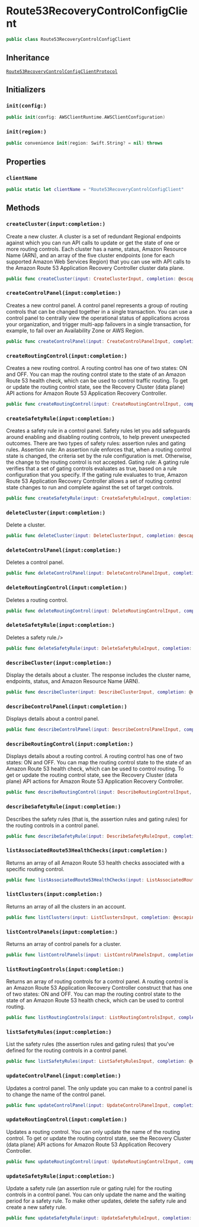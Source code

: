 # Route53RecoveryControlConfigClient

``` swift
public class Route53RecoveryControlConfigClient 
```

## Inheritance

[`Route53RecoveryControlConfigClientProtocol`](/aws-sdk-swift/reference/0.x/AWSRoute53RecoveryControlConfig/Route53RecoveryControlConfigClientProtocol)

## Initializers

### `init(config:)`

``` swift
public init(config: AWSClientRuntime.AWSClientConfiguration) 
```

### `init(region:)`

``` swift
public convenience init(region: Swift.String? = nil) throws 
```

## Properties

### `clientName`

``` swift
public static let clientName = "Route53RecoveryControlConfigClient"
```

## Methods

### `createCluster(input:completion:)`

Create a new cluster. A cluster is a set of redundant Regional endpoints against which you can run API calls to update or get the state of one or more routing controls. Each cluster has a name, status, Amazon Resource Name (ARN), and an array of the five cluster endpoints (one for each supported Amazon Web Services Region) that you can use with API calls to the Amazon Route 53 Application Recovery Controller cluster data plane.

``` swift
public func createCluster(input: CreateClusterInput, completion: @escaping (ClientRuntime.SdkResult<CreateClusterOutputResponse, CreateClusterOutputError>) -> Void)
```

### `createControlPanel(input:completion:)`

Creates a new control panel. A control panel represents a group of routing controls that can be changed together in a single transaction. You can use a control panel to centrally view the operational status of applications across your organization, and trigger multi-app failovers in a single transaction, for example, to fail over an Availability Zone or AWS Region.

``` swift
public func createControlPanel(input: CreateControlPanelInput, completion: @escaping (ClientRuntime.SdkResult<CreateControlPanelOutputResponse, CreateControlPanelOutputError>) -> Void)
```

### `createRoutingControl(input:completion:)`

Creates a new routing control. A routing control has one of two states: ON and OFF. You can map the routing control state to the state of an Amazon Route 53 health check, which can be used to control traffic routing. To get or update the routing control state, see the Recovery Cluster (data plane) API actions for Amazon Route 53 Application Recovery Controller.

``` swift
public func createRoutingControl(input: CreateRoutingControlInput, completion: @escaping (ClientRuntime.SdkResult<CreateRoutingControlOutputResponse, CreateRoutingControlOutputError>) -> Void)
```

### `createSafetyRule(input:completion:)`

Creates a safety rule in a control panel. Safety rules let you add safeguards around enabling and disabling routing controls, to help prevent unexpected outcomes. There are two types of safety rules: assertion rules and gating rules. Assertion rule: An assertion rule enforces that, when a routing control state is changed, the criteria set by the rule configuration is met. Otherwise, the change to the routing control is not accepted. Gating rule: A gating rule verifies that a set of gating controls evaluates as true, based on a rule configuration that you specify. If the gating rule evaluates to true, Amazon Route 53 Application Recovery Controller allows a set of routing control state changes to run and complete against the set of target controls.

``` swift
public func createSafetyRule(input: CreateSafetyRuleInput, completion: @escaping (ClientRuntime.SdkResult<CreateSafetyRuleOutputResponse, CreateSafetyRuleOutputError>) -> Void)
```

### `deleteCluster(input:completion:)`

Delete a cluster.

``` swift
public func deleteCluster(input: DeleteClusterInput, completion: @escaping (ClientRuntime.SdkResult<DeleteClusterOutputResponse, DeleteClusterOutputError>) -> Void)
```

### `deleteControlPanel(input:completion:)`

Deletes a control panel.

``` swift
public func deleteControlPanel(input: DeleteControlPanelInput, completion: @escaping (ClientRuntime.SdkResult<DeleteControlPanelOutputResponse, DeleteControlPanelOutputError>) -> Void)
```

### `deleteRoutingControl(input:completion:)`

Deletes a routing control.

``` swift
public func deleteRoutingControl(input: DeleteRoutingControlInput, completion: @escaping (ClientRuntime.SdkResult<DeleteRoutingControlOutputResponse, DeleteRoutingControlOutputError>) -> Void)
```

### `deleteSafetyRule(input:completion:)`

Deletes a safety rule./\>

``` swift
public func deleteSafetyRule(input: DeleteSafetyRuleInput, completion: @escaping (ClientRuntime.SdkResult<DeleteSafetyRuleOutputResponse, DeleteSafetyRuleOutputError>) -> Void)
```

### `describeCluster(input:completion:)`

Display the details about a cluster. The response includes the cluster name, endpoints, status, and Amazon Resource Name (ARN).

``` swift
public func describeCluster(input: DescribeClusterInput, completion: @escaping (ClientRuntime.SdkResult<DescribeClusterOutputResponse, DescribeClusterOutputError>) -> Void)
```

### `describeControlPanel(input:completion:)`

Displays details about a control panel.

``` swift
public func describeControlPanel(input: DescribeControlPanelInput, completion: @escaping (ClientRuntime.SdkResult<DescribeControlPanelOutputResponse, DescribeControlPanelOutputError>) -> Void)
```

### `describeRoutingControl(input:completion:)`

Displays details about a routing control. A routing control has one of two states: ON and OFF. You can map the routing control state to the state of an Amazon Route 53 health check, which can be used to control routing. To get or update the routing control state, see the Recovery Cluster (data plane) API actions for Amazon Route 53 Application Recovery Controller.

``` swift
public func describeRoutingControl(input: DescribeRoutingControlInput, completion: @escaping (ClientRuntime.SdkResult<DescribeRoutingControlOutputResponse, DescribeRoutingControlOutputError>) -> Void)
```

### `describeSafetyRule(input:completion:)`

Describes the safety rules (that is, the assertion rules and gating rules) for the routing controls in a control panel.

``` swift
public func describeSafetyRule(input: DescribeSafetyRuleInput, completion: @escaping (ClientRuntime.SdkResult<DescribeSafetyRuleOutputResponse, DescribeSafetyRuleOutputError>) -> Void)
```

### `listAssociatedRoute53HealthChecks(input:completion:)`

Returns an array of all Amazon Route 53 health checks associated with a specific routing control.

``` swift
public func listAssociatedRoute53HealthChecks(input: ListAssociatedRoute53HealthChecksInput, completion: @escaping (ClientRuntime.SdkResult<ListAssociatedRoute53HealthChecksOutputResponse, ListAssociatedRoute53HealthChecksOutputError>) -> Void)
```

### `listClusters(input:completion:)`

Returns an array of all the clusters in an account.

``` swift
public func listClusters(input: ListClustersInput, completion: @escaping (ClientRuntime.SdkResult<ListClustersOutputResponse, ListClustersOutputError>) -> Void)
```

### `listControlPanels(input:completion:)`

Returns an array of control panels for a cluster.

``` swift
public func listControlPanels(input: ListControlPanelsInput, completion: @escaping (ClientRuntime.SdkResult<ListControlPanelsOutputResponse, ListControlPanelsOutputError>) -> Void)
```

### `listRoutingControls(input:completion:)`

Returns an array of routing controls for a control panel. A routing control is an Amazon Route 53 Application Recovery Controller construct that has one of two states: ON and OFF. You can map the routing control state to the state of an Amazon Route 53 health check, which can be used to control routing.

``` swift
public func listRoutingControls(input: ListRoutingControlsInput, completion: @escaping (ClientRuntime.SdkResult<ListRoutingControlsOutputResponse, ListRoutingControlsOutputError>) -> Void)
```

### `listSafetyRules(input:completion:)`

List the safety rules (the assertion rules and gating rules) that you've defined for the routing controls in a control panel.

``` swift
public func listSafetyRules(input: ListSafetyRulesInput, completion: @escaping (ClientRuntime.SdkResult<ListSafetyRulesOutputResponse, ListSafetyRulesOutputError>) -> Void)
```

### `updateControlPanel(input:completion:)`

Updates a control panel. The only update you can make to a control panel is to change the name of the control panel.

``` swift
public func updateControlPanel(input: UpdateControlPanelInput, completion: @escaping (ClientRuntime.SdkResult<UpdateControlPanelOutputResponse, UpdateControlPanelOutputError>) -> Void)
```

### `updateRoutingControl(input:completion:)`

Updates a routing control. You can only update the name of the routing control. To get or update the routing control state, see the Recovery Cluster (data plane) API actions for Amazon Route 53 Application Recovery Controller.

``` swift
public func updateRoutingControl(input: UpdateRoutingControlInput, completion: @escaping (ClientRuntime.SdkResult<UpdateRoutingControlOutputResponse, UpdateRoutingControlOutputError>) -> Void)
```

### `updateSafetyRule(input:completion:)`

Update a safety rule (an assertion rule or gating rule) for the routing controls in a control panel. You can only update the name and the waiting period for a safety rule. To make other updates, delete the safety rule and create a new safety rule.

``` swift
public func updateSafetyRule(input: UpdateSafetyRuleInput, completion: @escaping (ClientRuntime.SdkResult<UpdateSafetyRuleOutputResponse, UpdateSafetyRuleOutputError>) -> Void)
```
